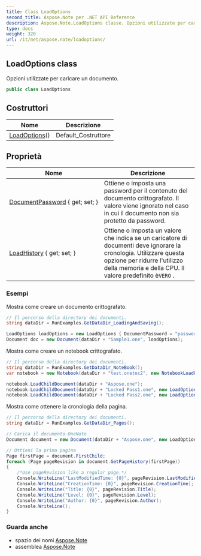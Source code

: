 ```yaml
---
title: Class LoadOptions
second_title: Aspose.Note per .NET API Reference
description: Aspose.Note.LoadOptions classe. Opzioni utilizzate per caricare un documento.
type: docs
weight: 320
url: /it/net/aspose.note/loadoptions/
---
```

## LoadOptions class

Opzioni utilizzate per caricare un documento.

```csharp
public class LoadOptions
```

## Costruttori

| Nome | Descrizione |
| --- | --- |
| [LoadOptions](loadoptions/)() | Default_Costruttore |

## Proprietà

| Nome | Descrizione |
| --- | --- |
| [DocumentPassword](../../aspose.note/loadoptions/documentpassword/) { get; set; } | Ottiene o imposta una password per il contenuto del documento crittografato. Il valore viene ignorato nel caso in cui il documento non sia protetto da password. |
| [LoadHistory](../../aspose.note/loadoptions/loadhistory/) { get; set; } | Ottiene o imposta un valore che indica se un caricatore di documenti deve ignorare la cronologia. Utilizzare questa opzione per ridurre l'utilizzo della memoria e della CPU. Il valore predefinito è`VERO` . |

### Esempi

Mostra come creare un documento crittografato.

```csharp
// Il percorso della directory dei documenti.
string dataDir = RunExamples.GetDataDir_LoadingAndSaving();

LoadOptions loadOptions = new LoadOptions { DocumentPassword = "password" };
Document doc = new Document(dataDir + "Sample1.one", loadOptions);
```

Mostra come creare un notebook crittografato.

```csharp
// Il percorso della directory dei documenti.
string dataDir = RunExamples.GetDataDir_NoteBook();
var notebook = new Notebook(dataDir + "test.onetoc2", new NotebookLoadOptions() { DeferredLoading = true });

notebook.LoadChildDocument(dataDir + "Aspose.one");  
notebook.LoadChildDocument(dataDir + "Locked Pass1.one", new LoadOptions() { DocumentPassword = "pass" });
notebook.LoadChildDocument(dataDir + "Locked Pass2.one", new LoadOptions() { DocumentPassword = "pass2" });
```

Mostra come ottenere la cronologia della pagina.

```csharp
// Il percorso della directory dei documenti.
string dataDir = RunExamples.GetDataDir_Pages();

// Carica il documento OneNote
Document document = new Document(dataDir + "Aspose.one", new LoadOptions { LoadHistory = true });

// Ottieni la prima pagina
Page firstPage = document.FirstChild;
foreach (Page pageRevision in document.GetPageHistory(firstPage))
{
    /*Use pageRevision like a regular page.*/
    Console.WriteLine("LastModifiedTime: {0}", pageRevision.LastModifiedTime);
    Console.WriteLine("CreationTime: {0}", pageRevision.CreationTime);
    Console.WriteLine("Title: {0}", pageRevision.Title);
    Console.WriteLine("Level: {0}", pageRevision.Level);
    Console.WriteLine("Author: {0}", pageRevision.Author);
    Console.WriteLine();
}
```

### Guarda anche

* spazio dei nomi [Aspose.Note](../../aspose.note/)
* assemblea [Aspose.Note](../../)


